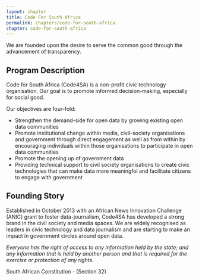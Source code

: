 ```yaml
---
layout: chapter
title: Code For South Africa
permalink: chapters/code-for-south-africa
chapter: code-for-south-africa
---
```

We are founded upon the desire to serve the common good through the advancement of transparency.
<!--more-->

## Program Description

Code for South Africa (Code4SA) is a non-­profit civic technology organisation.
Our goal is to promote informed decision­-making, especially for social good.

Our objectives are four-­fold:

* Strengthen the demand-­side for open data by growing existing open data communities
* Promote institutional change within media, civil-­society organisations and government through direct engagement as well as from within by encouraging individuals within those organisations to participate in open data communities
* Promote the opening up of government data
* Providing technical support to civil society organisations to create civic technologies that can make data more meaningfol and facilitate citizens to engage with government

## Founding Story

Established in October 2013 with an African News Innovation Challenge (ANIC)
grant to foster data­-journalism, Code4SA has developed a strong brand in the
civil society and media spaces. We are widely recognised as leaders in civic
technology and data journalism and are starting to make an impact in government
circles around open data.

_Everyone has the right of access to any information held by the state; and any
information that is held by another person and that is required for the exercise
 or protection of any rights._

South African Constitution - (Section 32)
